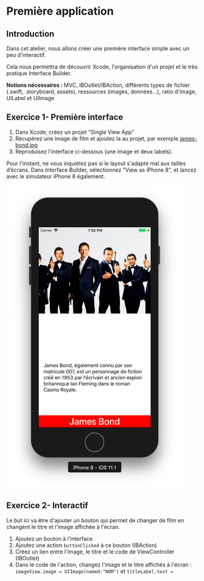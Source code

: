 # Première application

## Introduction

Dans cet atelier, nous allons créer une première interface simple avec un peu d'interactif.

Cela nous permettra de découvrir Xcode, l'organisation d'un projet et le très pratique Interface Builder.

**Notions nécessaires :** MVC, IBOutlet/IBAction, différents types de fichier (.swift, .storyboard, assets), ressources (images, données...), ratio d'image, UILabel et UIImage

## Exercice 1- Première interface

1. Dans Xcode, créez un projet "Single View App"
2. Récupérez une image de film et ajoutez la au projet, par exemple [james-bond.jpg](https://formation-ios.github.io/tutorialFiles/james-bond.jpg)
3. Reproduisez l'interface ci-dessous (une image et deux labels).

Pour l'instant, ne vous inquiétez pas si le layout s'adapte mal aux tailles d’écrans.
Dans Interface Builder, sélectionnez "View as iPhone 8", et lancez avec le simulateur iPhone 8 également.

![](/assets/Bond_UI_1.png)

## Exercice 2- Interactif

Le but ici va être d'ajouter un bouton qui permet de changer de film en changent le titre et l'image affichée à l'écran.

1. Ajoutez un bouton à l'interface
2. Ajoutez une action `buttonClicked` à ce bouton (IBAction)
3. Créez un lien entre l'image, le titre et le code de ViewController (IBOutlet)
4. Dans le code de l'action, changez l'image et le titre affichés à l'écran : `imageView.image = UIImage(named:"NOM")` et  `titleLabel.text = `


